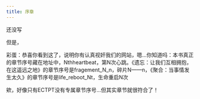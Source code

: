 ```yaml
---
title: 序章
---
```


还没写

但是，

彩蛋：恭喜你看到这了，说明你有认真视奸我们的网站，嗯...你知道吗：本书真正的章节序号藏在地址中，Nthheartbeat，第N次心跳。《遗忘：让我们互相拥抱，在这遥远之地》的章节序号是fragement_N_n，碎片N——n，《聚合：当事情发生太久》的章节序号是life_reboot_Nt，生命重启N次

欸，好像只有ECTPT没有专属章节序号...但其实章节就很符合了！